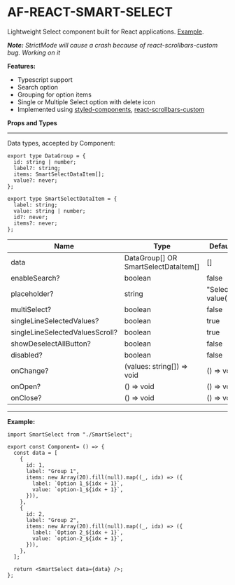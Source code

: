 # AF-REACT-SMART-SELECT

Lightweight Select component built for React applications. [Example](https://codesandbox.io/p/sandbox/af-react-smart-select-mr7wpz).

***Note:** StrictMode will cause a crash because of react-scrollbars-custom bug. Working on it*

**Features:**

* Typescript support
* Search option
* Grouping for option items
* Single or Multiple Select option with delete icon
* Implemented using [styled-components](https://www.npmjs.com/package/styled-components), [react-scrollbars-custom](https://www.npmjs.com/package/react-scrollbars-custom)

**Props and Types**

---

Data types, accepted by Component:

```
export type DataGroup = {
  id: string | number;
  label?: string;
  items: SmartSelectDataItem[];
  value?: never;
};

export type SmartSelectDataItem = {
  label: string;
  value: string | number;
  id?: never;
  items?: never;
};
```


| Name                            | Type                                 | Default           |
| --------------------------------- | -------------------------------------- | ------------------- |
| data                            | DataGroup[] OR SmartSelectDataItem[] | []                |
| enableSearch?                   | boolean                              | false             |
| placeholder?                    | string                               | "Select value(s)" |
| multiSelect?                    | boolean                              | false             |
| singleLineSelectedValues?       | boolean                              | true              |
| singleLineSelectedValuesScroll? | boolean                              | true              |
| showDeselectAllButton?          | boolean                              | false             |
| disabled?                       | boolean                              | false             |
| onChange?                       | (values: string[]) => void           | () => void        |
| onOpen?                         | () => void                           | () => void        |
| onClose?                        | () => void                           | () => void        |

---

**Example:**

```
import SmartSelect from "./SmartSelect";

export const Component= () => {
  const data = [
    {
      id: 1,
      label: "Group 1",
      items: new Array(20).fill(null).map((_, idx) => ({
        label: `Option 1_${idx + 1}`,
        value: `option-1_${idx + 1}`,
      })),
    },
    {
      id: 2,
      label: "Group 2",
      items: new Array(20).fill(null).map((_, idx) => ({
        label: `Option 2_${idx + 1}`,
        value: `option-2_${idx + 1}`,
      })),
    },
  ];

  return <SmartSelect data={data} />;
};
```
